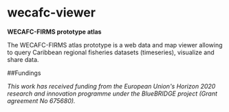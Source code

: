# wecafc-viewer

**WECAFC-FIRMS prototype atlas**

The WECAFC-FIRMS atlas prototype is a web data and map viewer allowing to query Caribbean regional fisheries datasets (timeseries), visualize and share data.

##Fundings

_This work has received funding from the European Union's Horizon 2020 research and innovation programme under the BlueBRIDGE project (Grant agreement No 675680)._


